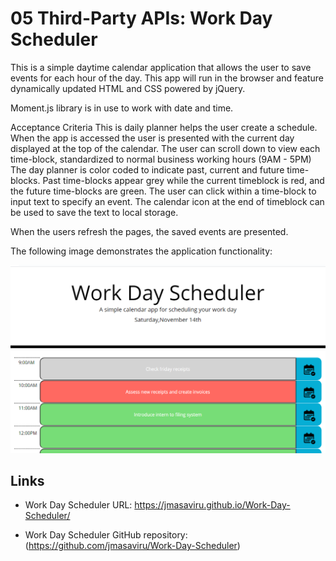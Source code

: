 # 05 Third-Party APIs: Work Day Scheduler
This is a simple daytime calendar application that allows the user to save events for each hour of the day. This app will run in the browser and feature dynamically updated HTML and CSS powered by jQuery.

Moment.js library is in use to work with date and time.

Acceptance Criteria
This is daily planner helps the user create a schedule.
When the app is accessed the user is presented with the current day displayed at the top of the calendar.
The user can scroll down to view each time-block, standardized to normal business working hours (9AM - 5PM)
The day planner is color coded to indicate past, current and future time-blocks.
Past time-blocks appear grey while the current timeblock is red, and the future time-blocks are green.
The user can click within a time-block to input text to specify an event.
The calendar icon at the end of timeblock can be used to save the text to local storage.

When the users refresh the pages, the saved events are presented.

The following image demonstrates the application functionality:

![Work Day Scheduler](./Images/ScreenshotDayScheduler2.png)

## Links

* Work Day Scheduler URL:  https://jmasaviru.github.io/Work-Day-Scheduler/

* Work Day Scheduler GitHub repository: (https://github.com/jmasaviru/Work-Day-Scheduler)
